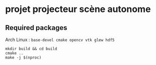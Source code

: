 # projet projecteur scène autonome

## Required packages

Arch Linux : `base-devel cmake opencv vtk glew hdf5`

```shell
mkdir build && cd build
cmake ..
make -j $(nproc)
```
